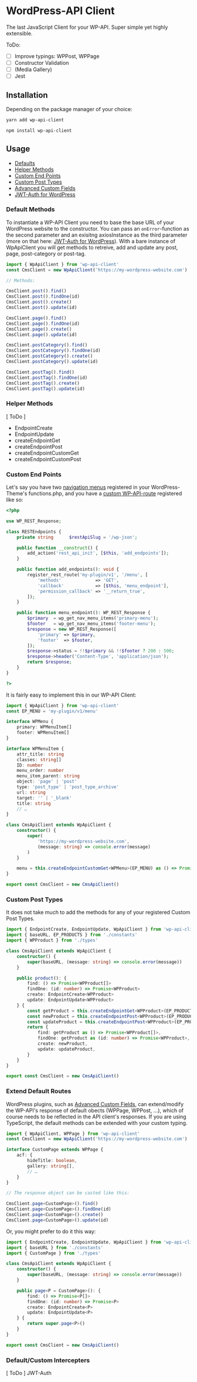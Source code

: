 # WordPress-API Client

The last JavaScript Client for your WP-API. Super simple yet highly extensible.

ToDo:

- [ ] Improve typings: WPPost, WPPage
- [ ] Constructor Validation
- [ ] (Media Gallery)
- [ ] Jest

## Installation

Depending on the package manager of your choice:

```bash
yarn add wp-api-client
```

```bash
npm install wp-api-client
```

## Usage

- [Defaults](https://github.com/dkress59/wp-api-client#default-methods)
- [Helper Methods](https://github.com/dkress59/wp-api-client#helper-methods)
- [Custom End Points](https://github.com/dkress59/wp-api-client#custom-end-points)
- [Custom Post Types](https://github.com/dkress59/wp-api-client#custom-post-types)
- [Advanced Custom Fields](https://github.com/dkress59/wp-api-client#extend-default-routes)
- [JWT-Auth for WordPress](https://github.com/dkress59/wp-api-client#default-custom-interceptors)

### Default Methods

To instantiate a WP-API Client you need to base the base URL of your WordPress website to the constructor. You can pass an `onError`-function as the second parameter and an exisitng axiosInstance as the third parameter (more on that here: [JWT-Auth for WordPress](https://github.com/dkress59/wp-api-client#jwt-auth-for-wordpress)).
With a bare instance of WpApiClient you will get methods to retreive, add and update any post, page, post-category or post-tag.

```typescript
import { WpApiClient } from 'wp-api-client'
const CmsClient = new WpApiClient('https://my-wordpress-website.com')

// Methods:

CmsClient.post().find()
CmsClient.post().findOne(id)
CmsClient.post().create()
CmsClient.post().update(id)

CmsClient.page().find()
CmsClient.page().findOne(id)
CmsClient.page().create()
CmsClient.page().update(id)

CmsClient.postCategory().find()
CmsClient.postCategory().findOne(id)
CmsClient.postCategory().create()
CmsClient.postCategory().update(id)

CmsClient.postTag().find()
CmsClient.postTag().findOne(id)
CmsClient.postTag().create()
CmsClient.postTag().update(id)
```

### Helper Methods

[ ToDo ]

- EndpointCreate
- EndpointUpdate
- createEndpointGet
- createEndpointPost
- createEndpointCustomGet
- createEndpointCustomPost

### Custom End Points

Let's say you have two [navigation menus](https://developer.wordpress.org/reference/functions/register_nav_menu/) registered in your WordPress-Theme's functions.php, and you have a [custom WP-API-route](https://developer.wordpress.org/reference/functions/register_rest_route/) registered like so:

```php
<?php

use WP_REST_Response;

class RESTEndpoints {
    private string      $restApiSlug = '/wp-json';

    public function __construct() {
        add_action('rest_api_init', [$this, 'add_endpoints']);
    }

    public function add_endpoints(): void {
        register_rest_route('my-plugin/v1', '/menu', [
            'methods'             => 'GET',
            'callback'            => [$this, 'menu_endpoint'],
            'permission_callback' => '__return_true',
        ]);
    }

    public function menu_endpoint(): WP_REST_Response {
        $primary  = wp_get_nav_menu_items('primary-menu');
        $footer   = wp_get_nav_menu_items('footer-menu');
        $response = new WP_REST_Response([
            'primary' => $primary,
            'footer'  => $footer,
        ]);
        $response->status = !!$primary && !!$footer ? 200 : 500;
        $response->header('Content-Type', 'application/json');
        return $response;
    }
}

?>
```

It is fairly easy to implement this in our WP-API Client:

```typescript
import { WpApiClient } from 'wp-api-client'
const EP_MENU = 'my-plugin/v1/menu'

interface WPMenu {
    primary: WPMenuItem[]
    footer: WPMenuItem[]
}

interface WPMenuItem {
    attr_title: string
    classes: string[]
    ID: number
    menu_order: number
    menu_item_parent: string
    object: 'page' | 'post'
    type: 'post_type' | 'post_type_archive'
    url: string
    target: '' | '_blank'
    title: string
    // …
}

class CmsApiClient extends WpApiClient {
    constructor() {
        super(
            'https://my-wordpress-website.com',
            (message: string) => console.error(message)
        )
    }

    menu = this.createEndpointCustomGet<WPMenu>(EP_MENU) as () => Promise<WPMenu>
}

export const CmsClient = new CmsApiClient()
```

### Custom Post Types

It does not take much to add the methods for any of your registered Custom Post Types.

```typescript
import { EndpointCreate, EndpointUpdate, WpApiClient } from 'wp-api-client'
import { baseURL, EP_PRODUCTS } from './constants'
import { WPProduct } from './types'

class CmsApiClient extends WpApiClient {
    constructor() {
        super(baseURL, (message: string) => console.error(message))
    }

    public product(): {
        find: () => Promise<WPProduct[]>
        findOne: (id: number) => Promise<WPProduct>
        create: EndpointCreate<WPProduct>
        update: EndpointUpdate<WPProduct>
    } {
        const getProduct = this.createEndpointGet<WPProduct>(EP_PRODUCTS)
        const newProduct = this.createEndpointPost<WPProduct>(EP_PRODUCTS)
        const updateProduct = this.createEndpointPost<WPProduct>(EP_PRODUCTS)
        return {
            find: getProduct as () => Promise<WPProduct[]>,
            findOne: getProduct as (id: number) => Promise<WPProduct>,
            create: newProduct,
            update: updateProduct,
        }
    }
}

export const CmsClient = new CmsApiClient()
```

### Extend Default Routes

WordPress plugins, such as [Advanced Custom Fields](https://www.advancedcustomfields.com/), can extend/modify the WP-API's response of default obects (WPPage, WPPost, …), which of course needs to be reflected in the API client's responses. If you are using TypeScript, the default methods can be extended with your custom typing.

```typescript
import { WpApiClient, WPPage } from 'wp-api-client'
const CmsClient = new WpApiClient('https://my-wordpress-website.com')

interface CustomPage extends WPPage {
    acf: {
        hideTitle: boolean,
        gallery: string[],
        // …
    }
}

// The response object can be casted like this:

CmsClient.page<CustomPage>().find()
CmsClient.page<CustomPage>().findOne(id)
CmsClient.page<CustomPage>().create()
CmsClient.page<CustomPage>().update(id)
```

Or, you might prefer to do it this way:

```typescript
import { EndpointCreate, EndpointUpdate, WpApiClient } from 'wp-api-client'
import { baseURL } from './constants'
import { CustomPage } from './types'

class CmsApiClient extends WpApiClient {
    constructor() {
        super(baseURL, (message: string) => console.error(message))
    }

    public page<P = CustomPage>(): {
        find: () => Promise<P[]>
        findOne: (id: number) => Promise<P>
        create: EndpointCreate<P>
        update: EndpointUpdate<P>
    } {
        return super.page<P>()
    }
}

export const CmsClient = new CmsApiClient()
```

### Default/Custom Intercepters

[ ToDo ]
JWT-Auth
